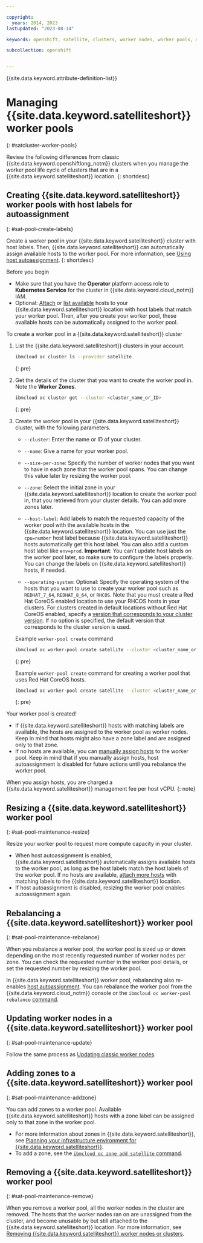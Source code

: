 ```yaml
---

copyright: 
  years: 2014, 2023
lastupdated: "2023-08-14"

keywords: openshift, satellite, clusters, worker nodes, worker pools, delete

subcollection: openshift


---
```


{{site.data.keyword.attribute-definition-list}}



# Managing {{site.data.keyword.satelliteshort}} worker pools
{: #satcluster-worker-pools}

Review the following differences from classic {{site.data.keyword.openshiftlong_notm}} clusters when you manage the worker pool life cycle of clusters that are in a {{site.data.keyword.satelliteshort}} location.
{: shortdesc}

## Creating {{site.data.keyword.satelliteshort}} worker pools with host labels for autoassignment
{: #sat-pool-create-labels}

Create a worker pool in your {{site.data.keyword.satelliteshort}} cluster with host labels. Then, {{site.data.keyword.satelliteshort}} can automatically assign available hosts to the worker pool. For more information, see [Using host autoassignment](/docs/satellite?topic=satellite-assigning-hosts#host-autoassign-ov).
{: shortdesc}

Before you begin

- Make sure that you have the **Operator** platform access role to **Kubernetes Service** for the cluster in {{site.data.keyword.cloud_notm}} IAM.
- Optional: [Attach](/docs/satellite?topic=satellite-attach-hosts) or [list available](/docs/satellite?topic=satellite-satellite-cli-reference#host-ls) hosts to your {{site.data.keyword.satelliteshort}} location with host labels that match your worker pool. Then, after you create your worker pool, these available hosts can be automatically assigned to the worker pool.

To create a worker pool in a {{site.data.keyword.satelliteshort}} cluster

1. List the {{site.data.keyword.satelliteshort}} clusters in your account.
    ```sh
    ibmcloud oc cluster ls --provider satellite
    ```
    {: pre}

1. Get the details of the cluster that you want to create the worker pool in. Note the **Worker Zones**.
    ```sh
    ibmcloud oc cluster get --cluster <cluster_name_or_ID>
    ```
    {: pre}

1. Create the worker pool in your {{site.data.keyword.satelliteshort}} cluster, with the following parameters.

    * `--cluster`: Enter the name or ID of your cluster.
    * `--name`: Give a name for your worker pool.
    * `--size-per-zone`: Specify the number of worker nodes that you want to have in each zone that the worker pool spans. You can change this value later by resizing the worker pool.
    * `--zone`: Select the initial zone in your {{site.data.keyword.satelliteshort}} location to create the worker pool in, that you retrieved from your cluster details. You can add more zones later.
    * `--host-label`: Add labels to match the requested capacity of the worker pool with the available hosts in the {{site.data.keyword.satelliteshort}} location. You can use just the `cpu=number` host label because {{site.data.keyword.satelliteshort}} hosts automatically get this host label. You can also add a custom host label like `env=prod`. **Important**: You can't update host labels on the worker pool later, so make sure to configure the labels properly. You can change the labels on {{site.data.keyword.satelliteshort}} hosts, if needed.

    * `--operating-system`: Optional: Specify the operating system of the hosts that you want to use to create your worker pool such as `REDHAT_7_64`, `REDHAT_8_64`, or `RHCOS`. Note that you must create a Red Hat CoreOS enabled location to use your RHCOS hosts in your clusters. For clusters created in default locations without Red Hat CoreOS enabled, specify a [version that corresponds to your cluster version](/docs/openshift?topic=openshift-openshift_versions#openshift_versions_available). If no option is specified, the default version that corresponds to the cluster version is used.

    
    Example `worker-pool create` command

    ```sh
    ibmcloud oc worker-pool create satellite --cluster <cluster_name_or_ID> --name <pool_name> --size-per-zone <number> --zone <satellite_zone> --host-label <cpu=number> --host-label <memory=number> [--host-label <key=value>] [--operating-system (REDHAT_7_64|REDHAT_8_64|RHCOS)]
    ```
    {: pre}
    
    Example `worker-pool create` command for creating a worker pool that uses Red Hat CoreOS hosts.
    
    ```sh
    ibmcloud oc worker-pool create satellite --cluster <cluster_name_or_ID> --name <pool_name> --size-per-zone <number> --zone <satellite_zone> --host-label <cpu=number> --host-label <memory=number> --operating-system RHCOS
    ```
    {: pre}
    

Your worker pool is created!
* If {{site.data.keyword.satelliteshort}} hosts with matching labels are available, the hosts are assigned to the worker pool as worker nodes. Keep in mind that hosts might also have a zone label and are assigned only to that zone.
* If no hosts are available, you can [manually assign hosts](/docs/satellite?topic=satellite-assigning-hosts#host-assign-manual) to the worker pool. Keep in mind that if you manually assign hosts, host autoassignment is disabled for future actions until you rebalance the worker pool.

When you assign hosts, you are charged a {{site.data.keyword.satelliteshort}} management fee per host vCPU.
{: note}


## Resizing a {{site.data.keyword.satelliteshort}} worker pool
{: #sat-pool-maintenance-resize}

Resize your worker pool to request more compute capacity in your cluster.


* When host autoassignment is enabled, {{site.data.keyword.satelliteshort}} automatically assigns available hosts to the worker pool, as long as the host labels match the host labels of the worker pool. If no hosts are available, [attach more hosts](/docs/satellite?topic=satellite-attach-hosts) with matching labels to the {{site.data.keyword.satelliteshort}} location.
* If host autoassignment is disabled, resizing the worker pool enables autoassignment again.

## Rebalancing a {{site.data.keyword.satelliteshort}} worker pool
{: #sat-pool-maintenance-rebalance}

When you rebalance a worker pool, the worker pool is sized up or down depending on the most recently requested number of worker nodes per zone. You can check the requested number in the worker pool details, or set the requested number by resizing the worker pool.


In {{site.data.keyword.satelliteshort}} worker pool, rebalancing also re-enables [host autoassignment](/docs/satellite?topic=satellite-assigning-hosts#host-autoassign-ov). You can rebalance the worker pool from the {{site.data.keyword.cloud_notm}} console or the `ibmcloud oc worker-pool rebalance` [command](/docs/openshift?topic=openshift-kubernetes-service-cli#cs_rebalance).

## Updating worker nodes in a {{site.data.keyword.satelliteshort}} worker pool
{: #sat-pool-maintenance-update}

Follow the same process as [Updating classic worker nodes](/docs/openshift?topic=openshift-update#worker_node).


## Adding zones to a {{site.data.keyword.satelliteshort}} worker pool
{: #sat-pool-maintenance-addzone}

You can add zones to a worker pool. Available {{site.data.keyword.satelliteshort}} hosts with a zone label can be assigned only to that zone in the worker pool.


* For more information about zones in {{site.data.keyword.satelliteshort}}, see [Planning your infrastructure environment for {{site.data.keyword.satelliteshort}}](/docs/satellite?topic=satellite-infrastructure-plan).
* To add a zone, see the [`ibmcloud oc zone add satellite` command](/docs/openshift?topic=openshift-kubernetes-service-cli#cs_zone_add_sat).

## Removing a {{site.data.keyword.satelliteshort}} worker pool
{: #sat-pool-maintenance-remove}

When you remove a worker pool, all the worker nodes in the cluster are removed. The hosts that the worker nodes ran on are unassigned from the cluster, and become unusable by but still attached to the {{site.data.keyword.satelliteshort}} location. For more information, see [Removing {{site.data.keyword.satelliteshort}} worker nodes or clusters](/docs/openshift?topic=openshift-satellite-clusters#satcluster-rm).



